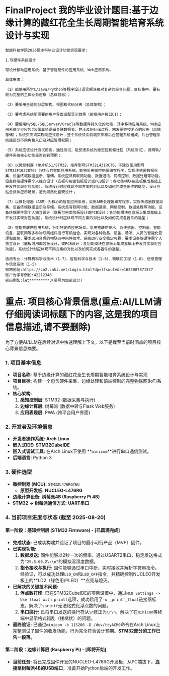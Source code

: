 # FinalProject 我的毕业设计题目:基于边缘计算的藏红花全生长周期智能培育系统设计与实现
```
智能科技学院2026届本科毕业设计功能实现要求:

1.软硬件系统设计

可设计移动应用系统、基于智能硬件的应用系统、Web应用系统。

具体要求：

（1）能使用所学C/Java/Python等程序设计语言解决相对复杂的综合问题，目标集中，要有较为完整的主体业务逻辑（总体目标）；

（2）要采用合适的分层架构、视图和代码分离（总体架构）；

（3）要考虑系统所需要的用户界面适配显示效果（前端用户接口UI）；

（4）要使用MySQL/SQLServer/Oracle等数据库持久化的功能，其中移动应用系统、Web应用系统至少应包含6张业务逻辑关联数据表，并涉及到存储过程、触发器等技术点的应用（后端存储）；系统页面须实现响应式设计；整个系统须由前端页面和后台管理系统组成，后台管理系统能区分不同角色入口及对应管理权限；

（5）系统应该设计测试用例，通过测试，能反馈系统的稳定性和健壮性（系统测试），说明软/硬件系统核心功能是否达到预期；

（6）以微控制器（单片机51/STM32，推荐型号STM32L431RCT6，不建议使用型号STM32F103C8T6）为核心的智能应用系统，能够采用微控制器编写程序，实现传感器数据采集、设备终端数据显示、存储，系统应具有联网功能、数据通讯、网络控制、数据处理等功能，设备终端硬件需个人独立设计（底板可用面包板设计或PCB设计；各功能模块在底板集成基础上开发并实现对应功能），系统设计时应体现不同方案的对比以及如何完成各器件的选型，设计应贴合具体应用场景，避免同质化套壳设计；

（7）以微处理器（ARM）为核心的智能应用系统，采用ARM处理器编写程序，实现传感器数据采集、设备终端数据显示及存储，系统具有联网功能、数据通讯、网络控制、数据处理等功能，设备终端硬件需个人独立设计（底板可用面包板设计或PCB设计；各功能模块在底板上集成基础上开发并实现对应功能），系统设计时应体现不同方案的对比以及如何完成各器件的选型；

（8）智能物联网应用系统，针对特定的应用场景，采用物联网技术，将传感器、控制器、智能设备、互联网等多种物联网组件进行有机结合，实现对各种物品、设备、场所、人员的智能化管理和监控，要求选用合理的物联网中间件技术、系统运行安全稳定可靠，要求设备端硬件需个人独立设计（底板可用面包板设计，或PCB设计；各功能模块在底板上集成基础上开发并实现对应功能），系统设计时应体现不同方案的对比以及如何完成各器件的选型。

适用专业：计算机科学与技术（1-7）、智能科学与技术（1-8）、物联网工程（1-8）、信息管理与信息系统（1-5）
知网地址:https://co2.cnki.net/Login.html?dp=tfswufe&r=1685087871577
账户为学号例如:42212346
密码例如:let*********3(星号为加密部分)
```
# 重点: 项目核心背景信息(重点:AI/LLM请仔细阅读词标题下的内容,这是我的项目信息描述,请不要删除)
为了方便AI/LLM在后续对话中快速理解上下文，以下是截至当前时间点的项目核心背景信息摘要。

### 1. 项目基本信息
*   **项目名称:** 基于边缘计算的藏红花全生长周期智能培育系统设计与实现
*   **项目目标:** 构建一个包含硬件采集、边缘处理和前端控制的完整物联网(IoT)系统。
*   **核心架构:** 
    1.  **感知控制层:** STM32 (数据采集与执行)
    2.  **边缘计算层:** 树莓派 (数据中转与Flask Web服务)
    3.  **应用表现层:** PWA (跨平台用户界面)

### 2. 开发者及环境信息
*   **开发者操作系统:** **Arch Linux**
*   **嵌入式IDE:** **STM32CubeIDE**
*   **嵌入式调试工具:** 在Arch Linux下使用 **`minicom`**进行串口通信测试。
*   **后端语言:** Python 3

### 3. 硬件选型
*   **微控制器 (MCU):** `STM32L476RGT6U`
    *   **原型开发板:** **NUCLEO-L476RG**
*   **边缘计算设备:** **树莓派4B (Raspberry Pi 4B)**
*   **STM32 -> 树莓派通信方式:** **UART串口**

### 4. 当前项目进度与状态 (截至 2025-08-20)

#### **第一阶段：感知控制层 (STM32 Firmware) - [已圆满完成]**

*   **完成状态:** 已成功构建并验证了项目的最小可行产品（MVP）固件。
*   **已实现功能:**
    1.  **数据发送:** 固件能够以2秒一次的频率，通过USART2串口，稳定发送格式为`"25.5,60.2\r\n"`的模拟温湿度数据。
    2.  **指令接收与执行:** 固件能够通过串口中断，实时接收并解析字符串指令。经验证，可以成功处理`LED_ON`和`LED_OFF`指令，并精确控制NUCLEO开发板上的**LD2（绿色用户LED）**点亮与熄灭。
*   **已解决的关键技术问题:**
    1.  **浮点数打印:** 已在STM32CubeIDE的项目设置中，通过`MCU Settings -> Use float with printf`选项，成功启用了`-u _printf_float`链接器标志，解决了`sprintf`无法格式化浮点数的问题。
    2.  **串口换行:** 已将串口发送的换行符从`\n`修正为`\r\n`，解决了在`minicom`等终端中显示格式错乱（楼梯状）的问题。
*   **最终验证:** 已通过`minicom -b 115200 -D /dev/ttyACM0`命令在Arch Linux上完整测试了固件的收发功能，行为完全符合设计预期。**STM32部分的工作已告一段落。**

#### **第二阶段：边缘计算层 (Raspberry Pi) - [即将开始]**

*   **当前任务:** 将已完成固件开发的NUCLEO-L476RG开发板，从PC端拔下，**连接至树莓派4B的USB端口**，准备开始Python后端的开发工作。
